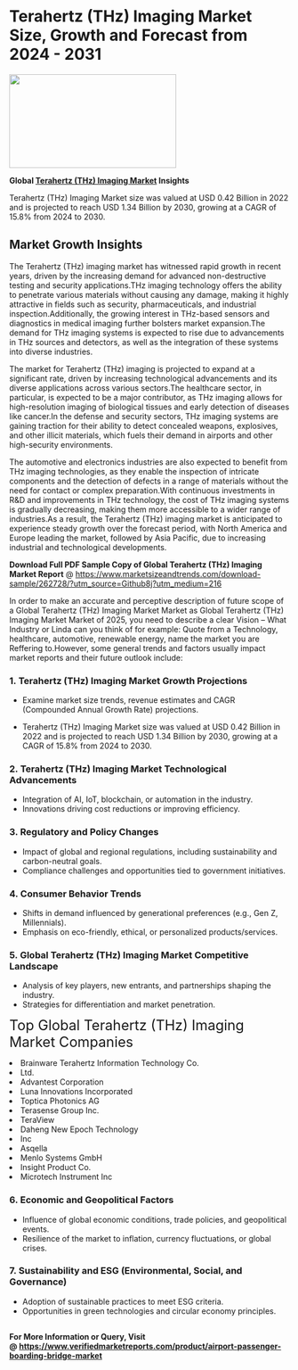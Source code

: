 <H1>Terahertz (THz) Imaging Market Size, Growth and Forecast from 2024 - 2031</H1><img class="aligncenter size-medium wp-image-584254" src="https://thirdeyenews.in/wp-content/uploads/2024/09/Global-Market-Research-300x168.jpeg" alt="" width="300" height="168" /><p><strong>Global&nbsp;<a href="https://www.marketsizeandtrends.com/download-sample/262728/?utm_source=Github8j?utm_medium=216">Terahertz (THz) Imaging Market</a> Insights</strong></p><p>Terahertz (THz) Imaging Market size was valued at USD 0.42 Billion in 2022 and is projected to reach USD 1.34 Billion by 2030, growing at a CAGR of 15.8% from 2024 to 2030.</p><p><h2>Market Growth Insights</h2> <p>The Terahertz (THz) imaging market has witnessed rapid growth in recent years, driven by the increasing demand for advanced non-destructive testing and security applications.THz imaging technology offers the ability to penetrate various materials without causing any damage, making it highly attractive in fields such as security, pharmaceuticals, and industrial inspection.Additionally, the growing interest in THz-based sensors and diagnostics in medical imaging further bolsters market expansion.The demand for THz imaging systems is expected to rise due to advancements in THz sources and detectors, as well as the integration of these systems into diverse industries.</p> <p>The market for Terahertz (THz) imaging is projected to expand at a significant rate, driven by increasing technological advancements and its diverse applications across various sectors.The healthcare sector, in particular, is expected to be a major contributor, as THz imaging allows for high-resolution imaging of biological tissues and early detection of diseases like cancer.In the defense and security sectors, THz imaging systems are gaining traction for their ability to detect concealed weapons, explosives, and other illicit materials, which fuels their demand in airports and other high-security environments.</p> <p>The automotive and electronics industries are also expected to benefit from THz imaging technologies, as they enable the inspection of intricate components and the detection of defects in a range of materials without the need for contact or complex preparation.With continuous investments in R&D and improvements in THz technology, the cost of THz imaging systems is gradually decreasing, making them more accessible to a wider range of industries.As a result, the Terahertz (THz) imaging market is anticipated to experience steady growth over the forecast period, with North America and Europe leading the market, followed by Asia Pacific, due to increasing industrial and technological developments.</p> <p><span class=""><strong>Download Full PDF Sample Copy of Global Terahertz (THz) Imaging Market Report</strong> @ <a href="https://www.marketsizeandtrends.com/download-sample/262728/?utm_source=Github8j?utm_medium=216" target="_blank">https://www.marketsizeandtrends.com/download-sample/262728/?utm_source=Github8j?utm_medium=216</a></span></p><p>In order to make an accurate and perceptive description of future scope of a Global&nbsp;Terahertz (THz) Imaging Market Market as Global&nbsp;Terahertz (THz) Imaging Market Market of 2025, you need to describe a clear Vision &ndash; What Industry or Linda can you think of for example: Quote from a Technology, healthcare, automotive, renewable energy, name the market you are Reffering to.However, some general trends and factors usually impact market reports and their future outlook include:</p><h3>1.&nbsp;<strong>Terahertz (THz) Imaging Market Growth Projections</strong></h3><ul><li>Examine market size trends, revenue estimates and CAGR (Compounded Annual Growth Rate) projections.</li><li><p>Terahertz (THz) Imaging Market size was valued at USD 0.42 Billion in 2022 and is projected to reach USD 1.34 Billion by 2030, growing at a CAGR of 15.8% from 2024 to 2030.</p></li></ul><h3>2.&nbsp;<strong>Terahertz (THz) Imaging Market Technological Advancements</strong></h3><ul><li>Integration of AI, IoT, blockchain, or automation in the industry.</li><li>Innovations driving cost reductions or improving efficiency.</li></ul><h3>3.&nbsp;<strong>Regulatory and Policy Changes</strong></h3><ul><li>Impact of global and regional regulations, including sustainability and carbon-neutral goals.</li><li>Compliance challenges and opportunities tied to government initiatives.</li></ul><h3>4.&nbsp;<strong>Consumer Behavior Trends</strong></h3><ul><li>Shifts in demand influenced by generational preferences (e.g., Gen Z, Millennials).</li><li>Emphasis on eco-friendly, ethical, or personalized products/services.</li></ul><h3>5.&nbsp;<strong>Global Terahertz (THz) Imaging Market Competitive Landscape</strong></h3><ul><li>Analysis of key players, new entrants, and partnerships shaping the industry.</li><li>Strategies for differentiation and market penetration.</li></ul><p data-pm-slice="1 1 []"><span style="color: inherit; font-family: inherit; font-size: 25px;">Top Global Terahertz (THz) Imaging Market Companies</span></p><div class="" data-test-id=""><p><li>Brainware Terahertz Information Technology Co.</li><li> Ltd.</li><li> Advantest Corporation</li><li> Luna Innovations Incorporated</li><li> Toptica Photonics AG</li><li> Terasense Group Inc.</li><li> TeraView</li><li> Daheng New Epoch Technology</li><li> Inc</li><li> Asqella</li><li> Menlo Systems GmbH</li><li> Insight Product Co.</li><li> Microtech Instrument Inc</li></p></div><h3>6.&nbsp;<strong>Economic and Geopolitical Factors</strong></h3><ul><li>Influence of global economic conditions, trade policies, and geopolitical events.</li><li>Resilience of the market to inflation, currency fluctuations, or global crises.</li></ul><h3>7.&nbsp;<strong>Sustainability and ESG (Environmental, Social, and Governance)</strong></h3><ul><li>Adoption of sustainable practices to meet ESG criteria.</li><li>Opportunities in green technologies and circular economy principles.</li></ul><h2><strong style="font-size: 14px;">For More Information or Query, Visit @&nbsp;</strong><a style="background-color: #ffffff; font-size: 14px;" href="https://www.marketsizeandtrends.com/report/terahertz-thz-imaging-market/" target="_blank">https://www.verifiedmarketreports.com/product/airport-passenger-boarding-bridge-market</a></h2>
